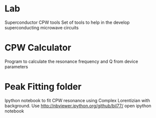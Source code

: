 Lab
===

Superconductor CPW tools
Set of tools to help in the develop superconducting microwave circuits

# CPW Calculator
Program to calculate the resonance frequency and Q from device parameters

# Peak Fitting folder
Ipython notebook to fit CPW resonance using Complex Lorentizian with background.
Use http://nbviewer.ipython.org/github/bil77/ open ipython notebook

